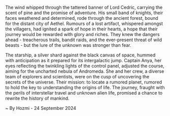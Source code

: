
The wind whipped through the tattered banner of Lord Cedric, carrying the scent of pine and the promise of adventure. His small band of knights, their faces weathered and determined, rode through the ancient forest, bound for the distant city of Aethel. Rumours of a lost artifact, whispered amongst the villagers, had ignited a spark of hope in their hearts, a hope that their journey would be rewarded with glory and riches. They knew the dangers ahead - treacherous trails, bandit raids, and the ever-present threat of wild beasts - but the lure of the unknown was stronger than fear.

The starship, a silver shard against the black canvas of space, hummed with anticipation as it prepared for its intergalactic jump. Captain Anya, her eyes reflecting the twinkling lights of the control panel, adjusted the course, aiming for the uncharted nebula of Andromeda.  She and her crew, a diverse team of explorers and scientists, were on the cusp of uncovering the secrets of the universe. Their mission: to locate a rumored planet, rumored to hold the key to understanding the origins of life. The journey, fraught with the perils of interstellar travel and unknown alien life, promised a chance to rewrite the history of mankind. 

~ By Hozmi - 24 September 2024
